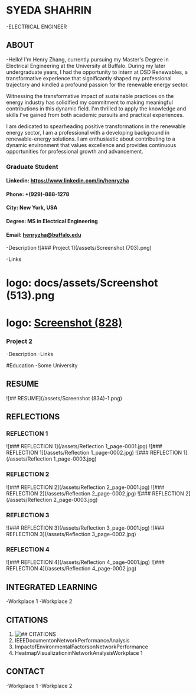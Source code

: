 # SYEDA SHAHRIN
-ELECTRICAL ENGINEER

## ABOUT
-Hello! I'm Henry Zhang, currently pursuing my Master's Degree in Electrical Engineering at the University at Buffalo. During my later undergraduate years, I had the opportunity to intern at DSD Renewables, a transformative experience that significantly shaped my professional trajectory and kindled a profound passion for the renewable energy sector.

Witnessing the transformative impact of sustainable practices on the energy industry has solidified my commitment to making meaningful contributions in this dynamic field. I'm thrilled to apply the knowledge and skills I've gained from both academic pursuits and practical experiences.

I am dedicated to spearheading positive transformations in the renewable energy sector, I am a professional with a developing background in renewable-energy solutions. I am enthusiastic about contributing to a dynamic environment that values excellence and provides continuous opportunities for professional growth and advancement.

### Graduate Student
#### Linkedin: https://www.linkedin.com/in/henryzha
#### Phone: +(929)-888-1278
#### City: New York, USA
#### Degree: MS in Electrical Engineering
#### Email: henryzha@buffalo.edu

-Description
![### Project 1](/assets/Screenshot (703).png)

-Links

 # logo: docs/assets/Screenshot (513).png
 
 # logo: [Screenshot (828)](https://github.com/user-attachments/assets/5efa0005-0ee4-4118-9f57-5000ef2b70ed)


### Project 2
-Description
-Links


#Education
-Some University


## RESUME
![## RESUME](/assets/Screenshot (834)-1.png)


## REFLECTIONS

### REFLECTION 1
![### REFLECTION 1](/assets/Reflection 1_page-0001.jpg)
![### REFLECTION 1](/assets/Reflection 1_page-0002.jpg)
![### REFLECTION 1](/assets/Reflection 1_page-0003.jpg)

### REFLECTION 2
![### REFLECTION 2](/assets/Reflection 2_page-0001.jpg)
![### REFLECTION 2](/assets/Reflection 2_page-0002.jpg)
![### REFLECTION 2](/assets/Reflection 2_page-0003.jpg)

### REFLECTION 3
![### REFLECTION 3](/assets/Reflection 3_page-0001.jpg)
![### REFLECTION 3](/assets/Reflection 3_page-0002.jpg)

### REFLECTION 4
![### REFLECTION 4](/assets/Reflection 4_page-0001.jpg)
![### REFLECTION 4](/assets/Reflection 4_page-0002.jpg)

## INTEGRATED LEARNING
-Workplace 1
-Workplace 2

## CITATIONS
1. ![## CITATIONS](https://typeset.io/papers/sinr-rsrp-rssi-and-rsrq-measurements-in-long-term-evolution1qxf6s1xub)
2. IEEEDocumentonNetworkPerformanceAnalysis
3. ImpactofEnvironmentalFactorsonNetworkPerformance
4. HeatmapVisualizationinNetworkAnalysisWorkplace 1


## CONTACT
-Workplace 1
-Workplace 2
